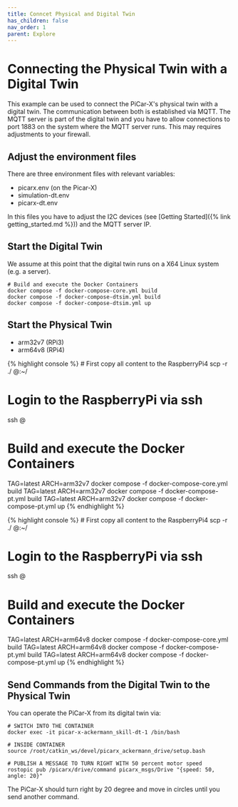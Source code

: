 ```yaml
---
title: Conncet Physical and Digital Twin
has_children: false
nav_order: 1
parent: Explore
---
```


<link rel="stylesheet" href="{{ site.baseurl }}{% link assets/css/tabs.css %}">
<script src="{{ site.baseurl }}{% link assets/js/tabs.js %}"> </script>

# Connecting the Physical Twin with a Digital Twin
This example can be used to connect the PiCar-X's physical twin with a digital twin. The communication between both is established via MQTT. The MQTT server is part of the digital twin and you have to allow connections to port 1883 on the system where the MQTT server runs. This may requires adjustments to your firewall.

## Adjust the environment files

There are three environment files with relevant variables:
- picarx.env (on the Picar-X)
- simulation-dt.env
- picarx-dt.env

In this files you have to adjust the I2C devices (see [Getting Started]({% link getting_started.md %})) and the MQTT server IP.


## Start the Digital Twin
We assume at this point that the digital twin runs on a X64 Linux system (e.g. a server).

```console
# Build and execute the Docker Containers
docker compose -f docker-compose-core.yml build 
docker compose -f docker-compose-dtsim.yml build 
docker compose -f docker-compose-dtsim.yml up
```


## Start the Physical Twin
<div class="tab-container" id="activaterpi">
  <ul class="tab-list">
<li class="tab active" data-tab="tab3-1">arm32v7 (RPi3)</li>
<li class="tab" data-tab="tab3-2">arm64v8 (RPi4)</li>
  </ul>
  <div class="tab-content active" id="tab3-1">
  {% highlight console %}
# First copy all content to the RaspberryPi4
scp -r ./ <user>@<picarx-ip>:~/

# Login to the RaspberryPi via ssh
ssh <user>@<picarx-ip>

# Build and execute the Docker Containers
TAG=latest ARCH=arm32v7 docker compose -f docker-compose-core.yml build 
TAG=latest ARCH=arm32v7 docker compose -f docker-compose-pt.yml build 
TAG=latest ARCH=arm32v7 docker compose -f docker-compose-pt.yml up  {% endhighlight %}
  </div>
  <div class="tab-content" id="tab3-2">
  {% highlight console %}
# First copy all content to the RaspberryPi4
scp -r ./ <user>@<picarx-ip>:~/

# Login to the RaspberryPi via ssh
ssh <user>@<picarx-ip>

# Build and execute the Docker Containers
TAG=latest ARCH=arm64v8 docker compose -f docker-compose-core.yml build 
TAG=latest ARCH=arm64v8 docker compose -f docker-compose-pt.yml build 
TAG=latest ARCH=arm64v8 docker compose -f docker-compose-pt.yml up  {% endhighlight %}  
  </div>
</div>

## Send Commands from the Digital Twin to the Physical Twin
You can operate the PiCar-X from its digital twin via:

```console
# SWITCH INTO THE CONTAINER
docker exec -it picar-x-ackermann_skill-dt-1 /bin/bash

# INSIDE CONTAINER
source /root/catkin_ws/devel/picarx_ackermann_drive/setup.bash

# PUBLISH A MESSAGE TO TURN RIGHT WITH 50 percent motor speed
rostopic pub /picarx/drive/command picarx_msgs/Drive "{speed: 50, angle: 20}"
```

The PiCar-X should turn right by 20 degree and move in circles until you send another command.
